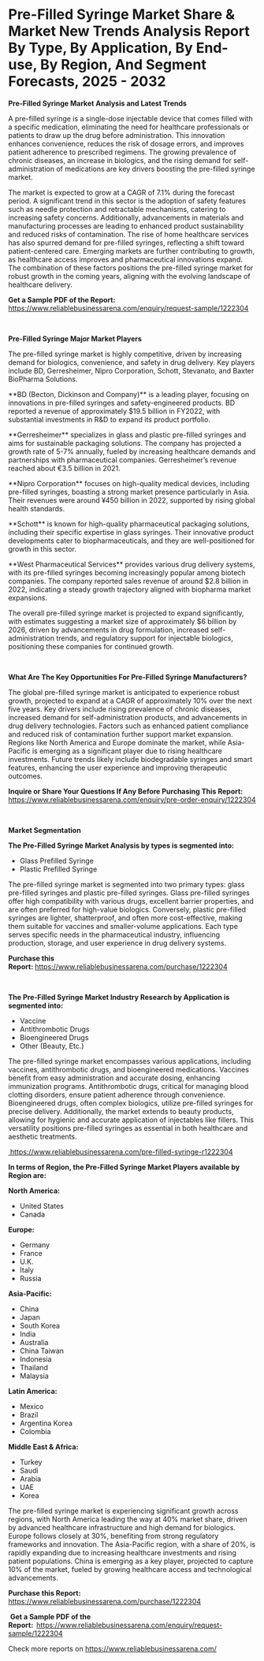 <p><h1>Pre-Filled Syringe Market Share & Market New Trends Analysis Report By Type, By Application, By End-use, By Region, And Segment Forecasts, 2025 - 2032</h1></p><p><strong>Pre-Filled Syringe Market Analysis and Latest Trends</strong></p>
<p><p>A pre-filled syringe is a single-dose injectable device that comes filled with a specific medication, eliminating the need for healthcare professionals or patients to draw up the drug before administration. This innovation enhances convenience, reduces the risk of dosage errors, and improves patient adherence to prescribed regimens. The growing prevalence of chronic diseases, an increase in biologics, and the rising demand for self-administration of medications are key drivers boosting the pre-filled syringe market.</p><p>The market is expected to grow at a CAGR of 7.1% during the forecast period. A significant trend in this sector is the adoption of safety features such as needle protection and retractable mechanisms, catering to increasing safety concerns. Additionally, advancements in materials and manufacturing processes are leading to enhanced product sustainability and reduced risks of contamination. The rise of home healthcare services has also spurred demand for pre-filled syringes, reflecting a shift toward patient-centered care. Emerging markets are further contributing to growth, as healthcare access improves and pharmaceutical innovations expand. The combination of these factors positions the pre-filled syringe market for robust growth in the coming years, aligning with the evolving landscape of healthcare delivery.</p></p>
<p><strong>Get a Sample PDF of the Report:&nbsp;</strong> <a href="https://www.reliablebusinessarena.com/enquiry/request-sample/1222304?utm_campaign=2875&utm_medium=2&utm_source=Github&utm_content=ia&utm_term=04032025&utm_id=pre-filled-syringe">https://www.reliablebusinessarena.com/enquiry/request-sample/1222304</a></p>
<p>&nbsp;</p>
<p><strong>Pre-Filled Syringe Major Market Players</strong></p>
<p><p>The pre-filled syringe market is highly competitive, driven by increasing demand for biologics, convenience, and safety in drug delivery. Key players include BD, Gerresheimer, Nipro Corporation, Schott, Stevanato, and Baxter BioPharma Solutions.</p><p>**BD (Becton, Dickinson and Company)** is a leading player, focusing on innovations in pre-filled syringes and safety-engineered products. BD reported a revenue of approximately $19.5 billion in FY2022, with substantial investments in R&D to expand its product portfolio.</p><p>**Gerresheimer** specializes in glass and plastic pre-filled syringes and aims for sustainable packaging solutions. The company has projected a growth rate of 5-7% annually, fueled by increasing healthcare demands and partnerships with pharmaceutical companies. Gerresheimer’s revenue reached about €3.5 billion in 2021.</p><p>**Nipro Corporation** focuses on high-quality medical devices, including pre-filled syringes, boasting a strong market presence particularly in Asia. Their revenues were around ¥450 billion in 2022, supported by rising global health standards.</p><p>**Schott** is known for high-quality pharmaceutical packaging solutions, including their specific expertise in glass syringes. Their innovative product developments cater to biopharmaceuticals, and they are well-positioned for growth in this sector.</p><p>**West Pharmaceutical Services** provides various drug delivery systems, with its pre-filled syringes becoming increasingly popular among biotech companies. The company reported sales revenue of around $2.8 billion in 2022, indicating a steady growth trajectory aligned with biopharma market expansions.</p><p>The overall pre-filled syringe market is projected to expand significantly, with estimates suggesting a market size of approximately $6 billion by 2026, driven by advancements in drug formulation, increased self-administration trends, and regulatory support for injectable biologics, positioning these companies for continued growth.</p></p>
<p>&nbsp;</p>
<p><strong>What Are The Key Opportunities For Pre-Filled Syringe Manufacturers?</strong></p>
<p><p>The global pre-filled syringe market is anticipated to experience robust growth, projected to expand at a CAGR of approximately 10% over the next five years. Key drivers include rising prevalence of chronic diseases, increased demand for self-administration products, and advancements in drug delivery technologies. Factors such as enhanced patient compliance and reduced risk of contamination further support market expansion. Regions like North America and Europe dominate the market, while Asia-Pacific is emerging as a significant player due to rising healthcare investments. Future trends likely include biodegradable syringes and smart features, enhancing the user experience and improving therapeutic outcomes.</p></p>
<p><strong>Inquire or Share Your Questions If Any Before Purchasing This Report:</strong> <a href="https://www.reliablebusinessarena.com/enquiry/pre-order-enquiry/1222304?utm_campaign=2875&utm_medium=2&utm_source=Github&utm_content=ia&utm_term=04032025&utm_id=pre-filled-syringe">https://www.reliablebusinessarena.com/enquiry/pre-order-enquiry/1222304</a></p>
<p>&nbsp;</p>
<p><strong>Market Segmentation</strong></p>
<p><strong>The Pre-Filled Syringe Market Analysis by types is segmented into:</strong></p>
<p><ul><li>Glass Prefilled Syringe</li><li>Plastic Prefilled Syringe</li></ul></p>
<p><p>The pre-filled syringe market is segmented into two primary types: glass pre-filled syringes and plastic pre-filled syringes. Glass pre-filled syringes offer high compatibility with various drugs, excellent barrier properties, and are often preferred for high-value biologics. Conversely, plastic pre-filled syringes are lighter, shatterproof, and often more cost-effective, making them suitable for vaccines and smaller-volume applications. Each type serves specific needs in the pharmaceutical industry, influencing production, storage, and user experience in drug delivery systems.</p></p>
<p><strong>Purchase this Report:&nbsp;</strong><a href="https://www.reliablebusinessarena.com/purchase/1222304?utm_campaign=2875&utm_medium=2&utm_source=Github&utm_content=ia&utm_term=04032025&utm_id=pre-filled-syringe">https://www.reliablebusinessarena.com/purchase/1222304</a></p>
<p>&nbsp;</p>
<p><strong>The Pre-Filled Syringe Market Industry Research by Application is segmented into:</strong></p>
<p><ul><li>Vaccine</li><li>Antithrombotic Drugs</li><li>Bioengineered Drugs</li><li>Other (Beauty, Etc.)</li></ul></p>
<p><p>The pre-filled syringe market encompasses various applications, including vaccines, antithrombotic drugs, and bioengineered medications. Vaccines benefit from easy administration and accurate dosing, enhancing immunization programs. Antithrombotic drugs, critical for managing blood clotting disorders, ensure patient adherence through convenience. Bioengineered drugs, often complex biologics, utilize pre-filled syringes for precise delivery. Additionally, the market extends to beauty products, allowing for hygienic and accurate application of injectables like fillers. This versatility positions pre-filled syringes as essential in both healthcare and aesthetic treatments.</p></p>
<p><a href="https://www.reliablebusinessarena.com/pre-filled-syringe-r1222304?utm_campaign=2875&utm_medium=2&utm_source=Github&utm_content=ia&utm_term=04032025&utm_id=pre-filled-syringe">&nbsp;https://www.reliablebusinessarena.com/pre-filled-syringe-r1222304</a></p>
<p><strong>In terms of Region, the Pre-Filled Syringe Market Players available by Region are:</strong></p>
<p>
    <p> <strong> North America: </strong>
        <ul>
            <li>United States</li>
            <li>Canada</li>
        </ul>
        </p> 
    <p> <strong> Europe: </strong>
        <ul>
            <li>Germany</li>
            <li>France</li>
            <li>U.K.</li>
            <li>Italy</li>
            <li>Russia</li>
        </ul>
        </p> 
    <p> <strong> Asia-Pacific: </strong>
        <ul>
            <li>China</li>
            <li>Japan</li>
            <li>South Korea</li>
            <li>India</li>
            <li>Australia</li>
            <li>China Taiwan</li>
            <li>Indonesia</li>
            <li>Thailand</li>
            <li>Malaysia</li>
        </ul>
        </p> 
    <p> <strong> Latin America: </strong>
        <ul>
            <li>Mexico</li>
            <li>Brazil</li>
            <li>Argentina Korea</li>
            <li>Colombia</li>
        </ul>
        </p> 
    <p> <strong> Middle East & Africa: </strong>
        <ul>
            <li>Turkey</li>
            <li>Saudi</li>
            <li>Arabia</li>
            <li>UAE</li>
            <li>Korea</li>
        </ul>
    </p>
    </p>
<p><p>The pre-filled syringe market is experiencing significant growth across regions, with North America leading the way at 40% market share, driven by advanced healthcare infrastructure and high demand for biologics. Europe follows closely at 30%, benefiting from strong regulatory frameworks and innovation. The Asia-Pacific region, with a share of 20%, is rapidly expanding due to increasing healthcare investments and rising patient populations. China is emerging as a key player, projected to capture 10% of the market, fueled by growing healthcare access and technological advancements.</p></p>
<p><strong>Purchase this Report: </strong><a href="https://www.reliablebusinessarena.com/purchase/1222304?utm_campaign=2875&utm_medium=2&utm_source=Github&utm_content=ia&utm_term=04032025&utm_id=pre-filled-syringe">https://www.reliablebusinessarena.com/purchase/1222304</a></p>
<p>&nbsp;<strong>Get a Sample PDF of the Report:&nbsp;&nbsp;</strong><a href="https://www.reliablebusinessarena.com/enquiry/request-sample/1222304?utm_campaign=2875&utm_medium=2&utm_source=Github&utm_content=ia&utm_term=04032025&utm_id=pre-filled-syringe">https://www.reliablebusinessarena.com/enquiry/request-sample/1222304</a></p>
<p><strong></strong></p>
<p>Check more reports on <a href="https://www.reliablebusinessarena.com/?utm_campaign=2875&utm_medium=2&utm_source=Github&utm_content=ia&utm_term=04032025&utm_id=pre-filled-syringe">https://www.reliablebusinessarena.com/</a></p>